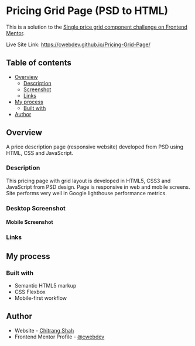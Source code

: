# Pricing Grid Page (PSD to HTML)

This is a solution to the [Single price grid component challenge on Frontend Mentor](https://www.frontendmentor.io/challenges/single-price-grid-component-5ce41129d0ff452fec5abbbc).

Live Site Link: https://cwebdev.github.io/Pricing-Grid-Page/

## Table of contents

- [Overview](#overview)
  - [Description](#description)
  - [Screenshot](#screenshot)
  - [Links](#links)
- [My process](#my-process)
  - [Built with](#built-with)  
- [Author](#author)

## Overview

A price description page (responsive website) developed from PSD using HTML, CSS and JavaScript.

### Description

This pricing page with grid layout is developed in HTML5, CSS3 and JavaScript from PSD design. Page is responsive in web and mobile screens. Site performs very well in Google lighthouse performance metrics.

### Desktop Screenshot

#### Mobile Screenshot

### Links


## My process

### Built with

- Semantic HTML5 markup
- CSS Flexbox
- Mobile-first workflow

## Author

- Website - [Chitrang Shah](https://chitrang.webflow.io/)
- Frontend Mentor Profile - [@cwebdev](https://www.frontendmentor.io/profile/cwebdev)